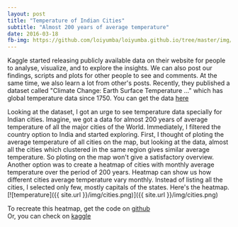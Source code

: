 ```yaml
---
layout: post
title: "Temperature of Indian Cities"
subtitle: "Almost 200 years of average temperature"
date: 2016-03-18
fb-img: https://github.com/loiyumba/loiyumba.github.io/tree/master/img/cities.png
---
```


Kaggle started releasing publicly available data on their website for people to analyse, visualize, and to explore the insights. We can also post our findings, scripts and plots for other people to see and comments. At the same time, we also learn a lot from other's posts. Recently, they published a dataset called "Climate Change: Earth Surface Temperature ..." which has global temperature data since 1750. You can get the data [here](https://www.kaggle.com/berkeleyearth/climate-change-earth-surface-temperature-data)

Looking at the dataset, I got an urge to see temperature data specially for Indian cities. Imagine, we got a data for almost 200 years
of average temperature of all the major cities of the World. Immediately, I filtered the country option to India and started exploring.
First, I thought of ploting the average temperature of all cities on the map, but looking at the data, almost all the cities which clustered
in the same region gives similar average temperature. So ploting on the map won't give a satisfactory overview. Another option was to create
a heatmap of cities with monthly average temperature over the period of 200 years. Heatmap can show us how different cities average 
temperature vary monthly. Instead of listing all the cities, I selected only few, mostly capitals of the states. Here's the heatmap.  
[![temperature]({{ site.url }}/img/cities.png)]({{ site.url }}/img/cities.png) 

To recreate this heatmap, get the code on [github](https://gist.github.com/loiyumba/07c23c1585e185d58339)  
Or, you can check on [kaggle](https://www.kaggle.com/kokchak/d/berkeleyearth/climate-change-earth-surface-temperature-data/heatmap-of-some-indian-cities)
